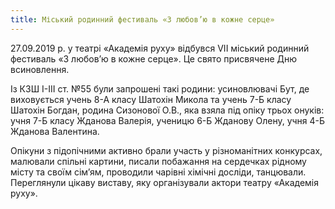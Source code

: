 ```yaml
---
title: Міський родинний фестиваль «З любов’ю в кожне серце»
---
```


27.09.2019 р. у театрі «Академія руху» відбувся VII міський родинний фестиваль «З любов’ю в кожне серце». Це свято присвячене Дню всиновлення.

Із КЗШ І-ІІІ ст. №55 були запрошені такі родини: усиновлювачі Бут, де виховується учень 8-А класу Шатохін Микола та учень 7-Б класу Шатохін Богдан, родина Сизонової О.В., яка взяла під опіку трьох онуків: учня 7-Б класу Жданова Валерія, ученицю 6-Б Жданову Олену, учня 4-Б Жданова Валентина.

Опікуни з підопічними активно брали участь у різноманітних конкурсах, малювали спільні картини, писали побажання на сердечках рідному місту та своїм сім’ям, проводили чарівні хімічні досліди, танцювали. Переглянули цікаву виставу, яку організували актори театру «Академія руху».

<slideshow />
